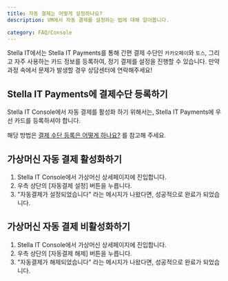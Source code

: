 ```yaml
---
title: 자동 결제는 어떻게 설정하나요?
description: VM에서 자동 결제를 설정하는 법에 대해 알아봅니다.

category: FAQ/Console
---
```


Stella IT에서는 Stella IT Payments를 통해 간편 결제 수단인 `카카오페이`와 `토스`, 그리고 자주 사용하는 카드 정보를 등록하여, 정기 결제를 설정을 진행할 수 있습니다.
만약 과정 속에서 문제가 발생할 경우 상담센터에 연락해주세요!

## Stella IT Payments에 결제수단 등록하기
Stella IT Console에서 자동 결제를 활성화 하기 위해서는, Stella IT Payments에 우선 카드를 등록하셔야 합니다.

해당 방법은 [결제 수단 등록은 어떻게 하나요?](/faq/payments/how-to-set-billing-card) 를 참고해 주세요.

## 가상머신 자동 결제 활성화하기
1. Stella IT Console에서 가상머신 상세페이지에 진입합니다.
2. 우측 상단의 [자동결제 설정] 버튼을 누릅니다.
3. "자동결제가 설정되었습니다" 라는 메시지가 나왔다면, 성공적으로 완료가 되었습니다.
## 가상머신 자동 결제 비활성화하기
1. Stella IT Console에서 가상머신 상세페이지에 진입합니다.
2. 우측 상단의 [자동결제 해제] 버튼을 누릅니다.
3. "자동결제가 해제되었습니다" 라는 메시지가 나왔다면, 성공적으로 완료가 되었습니다.
